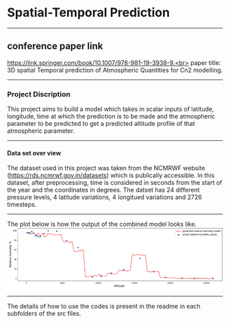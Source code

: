 # Spatial-Temporal Prediction
****
## conference paper link
https://link.springer.com/book/10.1007/978-981-19-3938-9.<br>
paper title: 3D spatial Temporal prediction of Atmospheric Quantities for Cn2 modelling.
***
### Project Discription
This project aims to build a model which takes in scalar inputs of latitude, longitude, time at which the prediction is to be made and the atmospheric parameter to be predicted to get a predicted altitude profile of that atmospheric parameter.
****
#### Data set over view
The dataset used in this project was taken from the NCMRWF website (https://rds.ncmrwf.gov.in/datasets) which is publically accessible.
In this dataset, after preprocessing, time is considered in seconds from the start of the year and the coordinates in degrees. The datset has 24 different pressure levels, 4 latitude variations, 4 longitued variations and 2726 timesteps.

****
The plot below is how the output of the combined model looks like.
![img_5.png](img_5.png)

****
The details of how to use the codes is present in the readme in each subfolders of the src files.
